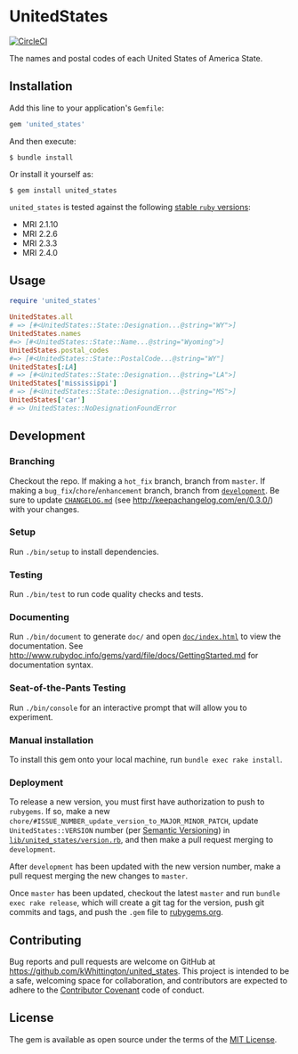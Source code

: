 # UnitedStates

[![CircleCI](https://circleci.com/gh/kWhittington/united_states.svg?style=svg)](https://circleci.com/gh/kWhittington/united_states)

The names and postal codes of each United States of America State.

## Installation

Add this line to your application's `Gemfile`:

```ruby
gem 'united_states'
```

And then execute:

    $ bundle install

Or install it yourself as:

    $ gem install united_states

`united_states` is tested against the following [stable `ruby` versions](https://www.ruby-lang.org/en/downloads/):
  * MRI 2.1.10
  * MRI 2.2.6
  * MRI 2.3.3
  * MRI 2.4.0

## Usage

```ruby
require 'united_states'

UnitedStates.all
# => [#<UnitedStates::State::Designation...@string="WY">]
UnitedStates.names
#=> [#<UnitedStates::State::Name...@string="Wyoming">]
UnitedStates.postal_codes
#=> [#<UnitedStates::State::PostalCode...@string="WY"]
UnitedStates[:LA]
# => [#<UnitedStates::State::Designation...@string="LA">]
UnitedStates['mississippi']
# => [#<UnitedStates::State::Designation...@string="MS">]
UnitedStates['car']
# => UnitedStates::NoDesignationFoundError
```

## Development

### Branching

Checkout the repo. If making a `hot_fix` branch, branch from
`master`. If making a `bug_fix`/`chore`/`enhancement` branch,
branch from
[`development`](https://github.com/kWhittington/united_states/tree/develop).
Be sure to update [`CHANGELOG.md`](CHANGELOG.md)
(see http://keepachangelog.com/en/0.3.0/) with your changes.

### Setup
Run `./bin/setup` to install dependencies.

### Testing
Run `./bin/test` to run code quality checks and tests.

### Documenting
Run `./bin/document` to generate `doc/` and open
[`doc/index.html`](doc/index.html)
to view the documentation. See
http://www.rubydoc.info/gems/yard/file/docs/GettingStarted.md for
documentation syntax.

### Seat-of-the-Pants Testing
Run `./bin/console` for an interactive prompt that will allow
you to experiment.

### Manual installation
To install this gem onto your local machine, run `bundle exec rake
install`.

### Deployment
To release a new version, you must first have authorization to push
to `rubygems`. If so, make a new
`chore/#ISSUE_NUMBER_update_version_to_MAJOR_MINOR_PATCH`, update
`UnitedStates::VERSION` number (per
[Semantic Versioning](http://semver.org/)) in
[`lib/united_states/version.rb`](lib/united_states/version.rb),
and then make a pull request merging to `development`.

After `development` has been updated with the new version number,
make a pull request merging the new changes to `master`.

Once `master` has been updated, checkout the latest `master`
and run `bundle exec rake release`, which will create a
git tag for the version, push git commits and tags, and push the
`.gem` file to [rubygems.org](https://rubygems.org).

## Contributing

Bug reports and pull requests are welcome on GitHub at
https://github.com/kWhittington/united_states. This project is intended
to be a safe, welcoming space for collaboration, and contributors are
expected to adhere to the
[Contributor Covenant](http://contributor-covenant.org) code of conduct.

## License

The gem is available as open source under the terms of the
[MIT License](http://opensource.org/licenses/MIT).
